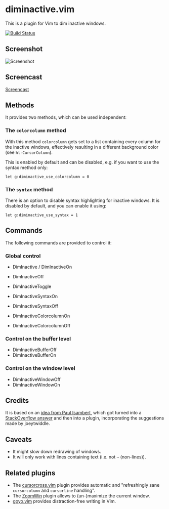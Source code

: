 # diminactive.vim

This is a plugin for Vim to dim inactive windows.

[![Build Status](https://travis-ci.org/blueyed/vim-diminactive.svg?branch=master)](https://travis-ci.org/blueyed/vim-diminactive)

## Screenshot

![Screenshot](screenshot.png)

## Screencast

[Screencast](https://asciinema.org/a/13855)

## Methods

It provides two methods, which can be used independent:

### The `colorcolumn` method

With this method `colorcolumn` gets set to a list containing every column for
the inactive windows, effectively resulting in a different background color
(see `hl-CursorColumn`).

This is enabled by default and can be disabled, e.g. if you want to use the
syntax method only:

    let g:diminactive_use_colorcolumn = 0

### The `syntax` method

There is an option to disable syntax highlighting for inactive windows. It is
disabled by default, and you can enable it using:

    let g:diminactive_use_syntax = 1

## Commands

The following commands are provided to control it:

### Global control
 - DimInactive / DimInactiveOn
 - DimInactiveOff
 - DimInactiveToggle

 - DimInactiveSyntaxOn
 - DimInactiveSyntaxOff

 - DimInactiveColorcolumnOn
 - DimInactiveColorcolumnOff

### Control on the buffer level
 - DimInactiveBufferOff
 - DimInactiveBufferOn

### Control on the window level
 - DimInactiveWindowOff
 - DimInactiveWindowOn

## Credits

It is based on an [idea from Paul Isambert][1], which got turned into a
[StackOverflow answer][2] and then into a plugin, incorporating the
suggestions made by joeytwiddle.

## Caveats
* It might slow down redrawing of windows.
* It will only work with lines containing text (i.e. not `~` (non-lines)).

## Related plugins

* The [cursorcross.vim](https://github.com/mtth/cursorcross.vim) plugin
  provides automatic and "refreshingly sane `cursorcolumn` and `cursorline`
  handling".
* The [ZoomWin](http://drchip.org/astronaut/vim/index.html#ZOOMWIN) plugin
  allows to (un-)maximize the current window.
* [goyo.vim](https://github.com/junegunn/goyo.vim) provides distraction-free
  writing in Vim.

[1]: https://groups.google.com/d/msg/vim_use/IJU-Vk-QLJE/xz4hjPjCRBUJ
[2]: http://stackoverflow.com/a/12519572/15690
